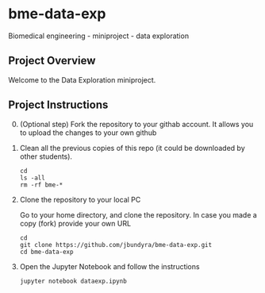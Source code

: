 # bme-data-exp
Biomedical engineering - miniproject - data exploration

## Project Overview

Welcome to the Data Exploration miniproject. 

## Project Instructions

0. (Optional step) Fork the repository to your githab account. It allows you to upload the changes to your own github

1. Clean all the previous copies of this repo (it could be downloaded by other students).

    ```
    cd
    ls -all
    rm -rf bme-*
    ```

2. Clone the repository to your local PC

    Go to your home directory, and clone the repository. In case you made a copy (fork) provide your own URL
    ```
    cd
    git clone https://github.com/jbundyra/bme-data-exp.git
    cd bme-data-exp
    ```

3. Open the Jupyter Notebook and follow the instructions
	
    ```
    jupyter notebook dataexp.ipynb
    ```
  

   

